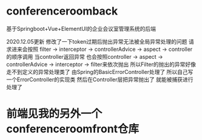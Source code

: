 # conferenceroomback
基于Springboot+Vue+ElementUI的企业会议室管理系统的后端

2020.12.05更新
修改了一下token过期后抛出异常无法被全局异常处理的问题
请求进来会按照 filter -> interceptor -> controllerAdvice -> aspect -> controller的顺序调用
当controller返回异常 也会按照controller -> aspect -> controllerAdvice -> interceptor -> filter来依次抛出
所以Filter的抛出的异常好像走不到定义的异常处理类了 由Spring的BasicErrorController处理了
所以自己写一个ErrorController的实现类 然后在Controller层把异常抛出了 就能被捕获进行处理了


# 前端见我的另外一个conferenceroomfront仓库

